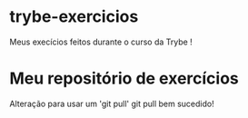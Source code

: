# trybe-exercicios
Meus execícios feitos durante o curso da Trybe ! 

# Meu repositório de exercícios
Alteração para usar um 'git pull'
git pull bem sucedido!